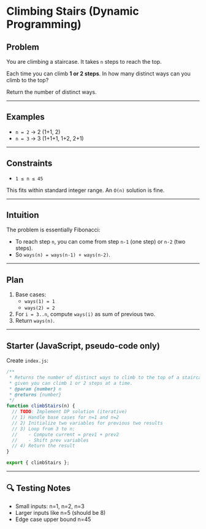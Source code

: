 # Climbing Stairs (Dynamic Programming)

## Problem

You are climbing a staircase. It takes `n` steps to reach the top.

Each time you can climb **1 or 2 steps**. In how many distinct ways can you climb to the top?

Return the number of distinct ways.

---

## Examples

- `n = 2` → 2
  (1+1, 2)
- `n = 3` → 3
  (1+1+1, 1+2, 2+1)

---

## Constraints

- `1 ≤ n ≤ 45`

This fits within standard integer range. An `O(n)` solution is fine.

---

## Intuition

The problem is essentially Fibonacci:

- To reach step `n`, you can come from step `n-1` (one step) or `n-2` (two steps).
- So `ways(n) = ways(n-1) + ways(n-2)`.

---

## Plan

1. Base cases:
   - `ways(1) = 1`
   - `ways(2) = 2`
2. For `i = 3..n`, compute `ways(i)` as sum of previous two.
3. Return `ways(n)`.

---

## Starter (JavaScript, pseudo-code only)

Create `index.js`:

```js
/**
 * Returns the number of distinct ways to climb to the top of a staircase of n steps,
 * given you can climb 1 or 2 steps at a time.
 * @param {number} n
 * @returns {number}
 */
function climbStairs(n) {
  // TODO: Implement DP solution (iterative)
  // 1) Handle base cases for n=1 and n=2
  // 2) Initialize two variables for previous two results
  // 3) Loop from 3 to n:
  //    - Compute current = prev1 + prev2
  //    - Shift prev variables
  // 4) Return the result
}

export { climbStairs };
```

---

## 🔍 Testing Notes

- Small inputs: n=1, n=2, n=3
- Larger inputs like n=5 (should be 8)
- Edge case upper bound n=45